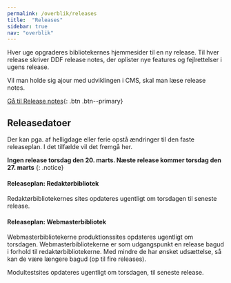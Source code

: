 ```yaml
---
permalink: /overblik/releases
title:  "Releases"
sidebar: true
nav: "overblik"
---
```

Hver uge opgraderes bibliotekernes hjemmesider til en ny release. Til hver release skriver DDF release notes, der oplister nye features og fejlrettelser i ugens release.

Vil man holde sig ajour med udviklingen i CMS, skal man læse release notes. 

[Gå til Release notes](https://www.folkebibliotekernescms.dk/main/overblik/release-notes/){: .btn .btn--primary}

## Releasedatoer

Der kan pga. af helligdage eller ferie opstå ændringer til den faste releaseplan. I det tilfælde vil det fremgå her.

**Ingen release torsdag den 20. marts. Næste release kommer torsdag den 27. marts**
{: .notice}


#### Releaseplan: Redaktørbibliotek
Redaktørbibliotekernes sites opdateres ugentligt om torsdagen til seneste release.
 
#### Releaseplan: Webmasterbibliotek
Webmasterbibliotekerne produktionssites opdateres ugentligt om torsdagen. Webmasterbibliotekerne er som udgangspunkt en release bagud i forhold til redaktørbibliotekerne. Med mindre de har ønsket udsættelse, så kan de være længere bagud (op til fire releases).

Modultestsites opdateres ugentligt om torsdagen, til seneste release.


 


